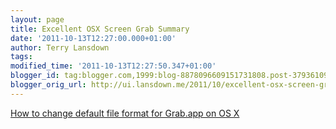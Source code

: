 ```yaml
---
layout: page
title: Excellent OSX Screen Grab Summary
date: '2011-10-13T12:27:00.000+01:00'
author: Terry Lansdown
tags: 
modified_time: '2011-10-13T12:27:50.347+01:00'
blogger_id: tag:blogger.com,1999:blog-8878096609151731808.post-3793610937560765352
blogger_orig_url: http://ui.lansdown.me/2011/10/excellent-osx-screen-grab-summary.html
---
```


<a href="http://www.fosk.it/how-to-change-default-file-format-for-grabapp-on-os-x.html">How to change default file format for Grab.app on OS X</a>